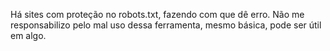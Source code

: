 Há sites com proteção no robots.txt, fazendo com que dê erro.
Não me responsabilizo pelo mal uso dessa ferramenta, mesmo básica, pode ser útil em algo.
